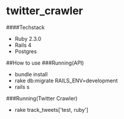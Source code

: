 # twitter_crawler

####Techstack
  - Ruby 2.3.0
  - Rails 4
  - Postgres
  
##How to use
###Running(API)
  - bundle install
  - rake db:migrate RAILS_ENV=development
  - rails s

###Running(Twitter Crawler)
  - rake track_tweets['test, ruby']
  
